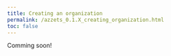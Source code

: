 ```yaml
---
title: Creating an organization
permalink: /azzets_0.1.X_creating_organization.html
toc: false
---
```


Comming soon!
